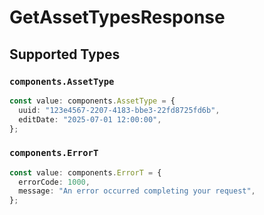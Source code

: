 # GetAssetTypesResponse


## Supported Types

### `components.AssetType`

```typescript
const value: components.AssetType = {
  uuid: "123e4567-2207-4183-bbe3-22fd8725fd6b",
  editDate: "2025-07-01 12:00:00",
};
```

### `components.ErrorT`

```typescript
const value: components.ErrorT = {
  errorCode: 1000,
  message: "An error occurred completing your request",
};
```

